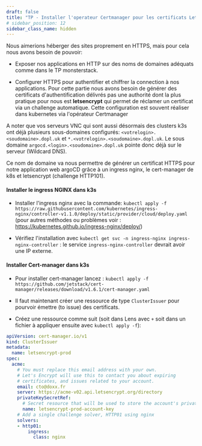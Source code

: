 ```yaml
---
draft: false
title: "TP - Installer l'operateur Certmanager pour les certificats Letsencrypt"
# sidebar_position: 12
sidebar_class_name: hidden
---
```


Nous aimerions héberger des sites proprement en HTTPS, mais pour cela nous avons besoin de pouvoir:

- Exposer nos applications en HTTP sur des noms de domaines adéquats comme dans le TP monsterstack.

- Configurer HTTPS pour authentifier et chiffrer la connection à nos applications. Pour cette partie nous avons besoin de générer des certificats d'authentification délivrés pas une authorité dont la plus pratique pour nous est **letsencrypt** qui permet de réclamer un certificat via un challenge automatique. Cette configuration est souvent réaliser dans kubernetes via l'opérateur Certmanager

A noter que vos serveurs VNC qui sont aussi désormais des clusters k3s ont déjà plusieurs sous-domaines configurés: `<votrelogin>.<soudomaine>.dopl.uk` et `*.<votrelogin>.<soudomaine>.dopl.uk`. Le sous domaine `argocd.<login>.<soudomaine>.dopl.uk` pointe donc déjà sur le serveur (Wildcard DNS).

Ce nom de domaine va nous permettre de générer un certificat HTTPS pour notre application web argoCD grâce à un ingress nginx, le cert-manager de k8s et letsencrypt (challenge HTTP101).

#### Installer le ingress NGINX dans k3s

- Installer l'ingress nginx avec la commande: `kubectl apply -f https://raw.githubusercontent.com/kubernetes/ingress-nginx/controller-v1.1.0/deploy/static/provider/cloud/deploy.yaml` (pour autres méthodes ou problèmes voir : https://kubernetes.github.io/ingress-nginx/deploy/)

- Vérifiez l'installation avec `kubectl get svc -n ingress-nginx ingress-nginx-controller` : le service `ingress-nginx-controller` devrait avoir une IP externe.

#### Installer Cert-manager dans k3s

- Pour installer cert-manager lancez : `kubectl apply -f https://github.com/jetstack/cert-manager/releases/download/v1.6.1/cert-manager.yaml`

- Il faut maintenant créer une ressource de type `ClusterIssuer` pour pourvoir émettre (to issue) des certificats.

- Créez une ressource comme suit (soit dans Lens avec `+` soit dans un fichier à appliquer ensuite avec `kubectl apply -f`):

```yaml
apiVersion: cert-manager.io/v1
kind: ClusterIssuer
metadata:
  name: letsencrypt-prod
spec:
  acme:
    # You must replace this email address with your own.
    # Let's Encrypt will use this to contact you about expiring
    # certificates, and issues related to your account.
    email: cto@doxx.fr
    server: https://acme-v02.api.letsencrypt.org/directory
    privateKeySecretRef:
      # Secret resource that will be used to store the account's private key.
      name: letsencrypt-prod-account-key
    # Add a single challenge solver, HTTP01 using nginx
    solvers:
    - http01:
        ingress:
          class: nginx
```